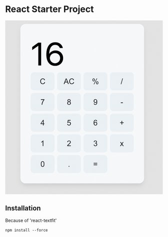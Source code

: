 # React Starter Project

![img](public/calculator.png)

## Installation
Because of 'react-textfit'

```
npm install --force

```